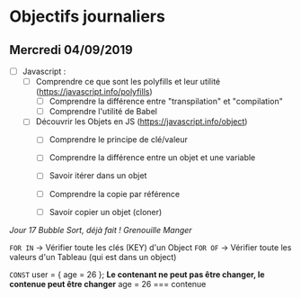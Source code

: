 # Objectifs journaliers

## Mercredi 04/09/2019


* [ ] Javascript :
  * [ ] Comprendre ce que sont les polyfills et leur utilité (https://javascript.info/polyfills)
    * [ ] Comprendre la différence entre "transpilation" et "compilation"
    * [ ] Comprendre l'utilité de Babel
  * [ ] Découvrir les Objets en JS (https://javascript.info/object)
    * [ ] Comprendre le principe de clé/valeur
    * [ ] Comprendre la différence entre un objet et une variable
    * [ ] Savoir itérer dans un objet
    * [ ] Comprendre la copie par référence
    * [ ] Savoir copier un objet (cloner)


*Jour 17 Bubble Sort, déjà fait ! Grenouille Manger*

<!-- * [ ] Algo : 
  * [ ] Ecrire en pseudocode le Bubble Sort (création pure)
  * [ ] Faire valider son code par un "élève" qui joue le rôle de l'ordinateur -->


`FOR IN` -> Vérifier toute les clés (KEY) d'un Object
`FOR OF` -> Vérifier toute les valeurs d'un Tableau (qui est dans un object)


`CONST` user = { age = 26 };
**Le contenant ne peut pas être changer, le contenue peut être changer**
age = 26 === contenue